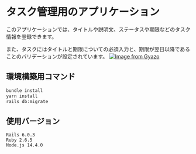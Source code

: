 # タスク管理用のアプリケーション

このアプリケーションでは、タイトルや説明文、ステータスや期限などのタスク情報を登録できます。

また、タスクにはタイトルと期限についての必須入力と、期限が翌日以降であることのバリデーションが設定されています。
[![Image from Gyazo](https://t.gyazo.com/teams/diveintocode/fc9cea647a348404073b767021bdfc39.gif)](https://diveintocode.gyazo.com/fc9cea647a348404073b767021bdfc39)

## 環境構築用コマンド
```bash
bundle install
yarn install
rails db:migrate
```

## 使用バージョン
```
Rails 6.0.3
Ruby 2.6.5
Node.js 14.4.0
```
